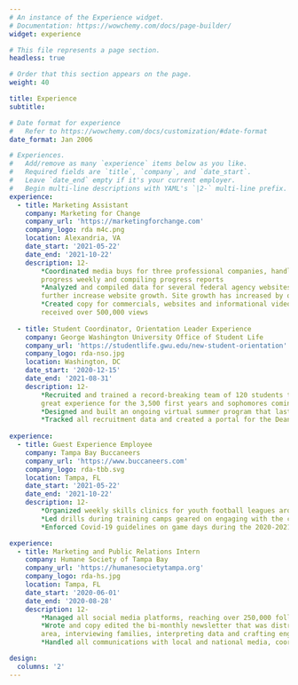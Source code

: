 ```yaml
---
# An instance of the Experience widget.
# Documentation: https://wowchemy.com/docs/page-builder/
widget: experience

# This file represents a page section.
headless: true

# Order that this section appears on the page.
weight: 40

title: Experience
subtitle:

# Date format for experience
#   Refer to https://wowchemy.com/docs/customization/#date-format
date_format: Jan 2006

# Experiences.
#   Add/remove as many `experience` items below as you like.
#   Required fields are `title`, `company`, and `date_start`.
#   Leave `date_end` empty if it's your current employer.
#   Begin multi-line descriptions with YAML's `|2-` multi-line prefix.
experience:
  - title: Marketing Assistant
    company: Marketing for Change
    company_url: 'https://marketingforchange.com'
    company_logo: rda m4c.png
    location: Alexandria, VA
    date_start: '2021-05-22'
    date_end: '2021-10-22'
    description: 12-
        *Coordinated media buys for three professional companies, handling a               combined budget of over $100,000, tracking
        progress weekly and compiling progress reports
        *Analyzed and compiled data for several federal agency websites to track           website growth and give input on how to
        further increase website growth. Site growth has increased by over 200%            based on my suggestions
        *Created copy for commercials, websites and informational videos for a             variety of clients, including for a campaign that
        received over 500,000 views
        
  - title: Student Coordinator, Orientation Leader Experience
    company: George Washington University Office of Student Life
    company_url: 'https://studentlife.gwu.edu/new-student-orientation'
    company_logo: rda-nso.jpg
    location: Washington, DC
    date_start: '2020-12-15'
    date_end: '2021-08-31'
    description: 12-
        *Recruited and trained a record-breaking team of 120 students to partake in         the 2021 Orientation experience, ensuring a
        great experience for the 3,500 first years and sophomores coming to campus         for the first time
        *Designed and built an ongoing virtual summer program that lasted for three         months, allowed new students to integrate into GWU while in a virtual              setting
        *Tracked all recruitment data and created a portal for the Dean of Students         to check our progress based on the numbers
        
experience:
  - title: Guest Experience Employee
    company: Tampa Bay Buccaneers
    company_url: 'https://www.buccaneers.com'
    company_logo: rda-tbb.svg
    location: Tampa, FL
    date_start: '2021-05-22'
    date_end: '2021-10-22'
    description: 12-
        *Organized weekly skills clinics for youth football leagues around the             Tampa area, guiding 100-300 five- to 11-year-olds in drills to improve             their throwing and footwork skills
        *Led drills during training camps geared on engaging with the community,            partnering with the players to provide an interactive fan experience              following practice
        *Enforced Covid-19 guidelines on game days during the 2020-2021 season and         worked on the How May I Help You team as a smiling face to help fans with          anything they may need on game day

experience:
  - title: Marketing and Public Relations Intern
    company: Humane Society of Tampa Bay
    company_url: 'https://humanesocietytampa.org'
    company_logo: rda-hs.jpg
    location: Tampa, FL
    date_start: '2020-06-01'
    date_end: '2020-08-28'
    description: 12-
        *Managed all social media platforms, reaching over 250,000 followers every         day with engaging and interactive content
        *Wrote and copy edited the bi-monthly newsletter that was distributed to           several thousand donors in the Tampa Bay
        area, interviewing families, interpreting data and crafting engaging               stories
        *Handled all communications with local and national media, coordinating            media visits and stories

design:
  columns: '2'
---
```


